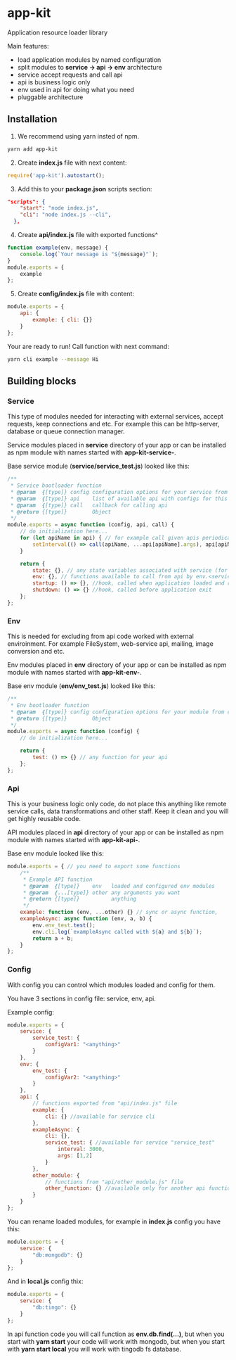 # app-kit
Application resource loader library

Main features:
- load application modules by named configuration
- split modules to **service -> api -> env** architecture
- service accept requests and call api
- api is business logic only
- env used in api for doing what you need
- pluggable architecture

## Installation
1. We recommend using yarn insted of npm.
```bash
yarn add app-kit
```
2. Create **index.js** file with next content:
```js
require('app-kit').autostart();
```
3. Add this to your **package.json** scripts section:
```json
"scripts": {
    "start": "node index.js",
    "cli": "node index.js --cli",
  },
```
4. Create **api/index.js** file with exported functions^
```js
function example(env, message) {
	console.log(`Your message is "${message}"`);
}
module.exports = {
	example
};
```

5. Create **config/index.js** file with content:
```js
module.exports = {
	api: {
		example: { cli: {}}
	}
};
```
Your are ready to run! Call function with next command:
```bash
yarn cli example --message Hi
```

## Building blocks
### Service
This type of modules needed for interacting with external services, accept requests, keep connections and etc. For example this can be http-server, database or queue connection manager.

Service modules placed in **service** directory of your app or can be installed as npm module with names started with **app-kit-service-**.

Base service module (**service/service_test.js**) looked like this:
```js
/**
 * Service bootloader function
 * @param  {[type]} config configuration options for your service from configs
 * @param  {[type]} api    list of available api with configs for this service
 * @param  {[type]} call   callback for calling api
 * @return {[type]}        Object
 */
module.exports = async function (config, api, call) {
	// do initialization here...
	for (let apiName in api) { // for example call given apis periodicaly
		setInterval(() => call(apiName, ...api[apiName].args), api[apiName].interval);
	}

	return {
		state: {}, // any state variables associated with service (for monitoring only)
		env: {}, // functions available to call from api by env.<service name>.<function name>
		startup: () => {}, //hook, called when application loaded and ready to start
		shutdown: () => {} //hook, called before application exit
	};
};
```

### Env
This is needed for excluding from api code worked with external enviroinment. For example FileSystem, web-service api, mailing, image conversion and etc.

Env modules placed in **env** directory of your app or can be installed as npm module with names started with **app-kit-env-**.

Base env module (**env/env_test.js**) looked like this:
```js
/**
 * Env bootloader function
 * @param  {[type]} config configuration options for your module from configs
 * @return {[type]}        Object
 */
module.exports = async function (config) {
	// do initialization here...

	return {
		test: () => {} // any function for your api
	};
};
```

### Api
This is your business logic only code, do not place this anything like remote service calls, data transformations and other staff. Keep it clean and you will get highly reusable code.

API modules placed in **api** directory of your app or can be installed as npm module with names started with **app-kit-api-**.

Base env module looked like this:
```js
module.exports = { // you need to export some functions
	/**
	 * Example API function
	 * @param  {[type]}    env   loaded and configured env modules
	 * @param  {...[type]} other any arguments you want
	 * @return {[type]}          anything
	 */
	example: function (env, ...other) {} // sync or async function,
	exampleAsync: async function (env, a, b) {
		env.env_test.test();
		env.cli.log(`exampleAsync called with ${a} and ${b}`);
		return a + b;
	}
};
```

### Config
With config you can control which modules loaded and config for them.

You have 3 sections in config file: service, env, api.

Example config:
```js
module.exports = {
	service: {
		service_test: {
			configVar1: "<anything>"
		}
	},
	env: {
		env_test: {
			configVar2: "<anything>"
		}
	},
	api: {
		// functions exported from "api/index.js" file
		example: {
			cli: {} //available for service cli
		},
		exampleAsync: {
			cli: {},
			service_test: { //available for service "service_test"
				interval: 3000,
				args: [1,2]
			}
		},
		other_module: {
			// functions from "api/other_module.js" file
			other_function: {} //available only for another api functions
		}
	}
};
```

You can rename loaded modules, for example in **index.js** config you have this:
```js
module.exports = {
	service: {
		"db:mongodb": {}
	}
};
```
And in **local.js** config thix:
```js
module.exports = {
	service: {
		"db:tingo": {}
	}
};
```

In api function code you will call function as **env.db.find(...)**, but when you start with **yarn start** your code will work with mongodb, but when you start with **yarn start local** you will work with tingodb fs database.
